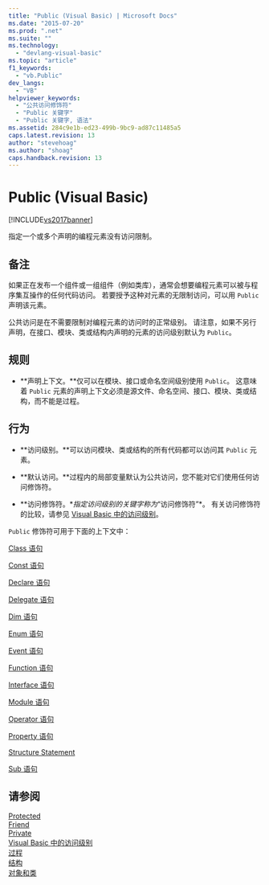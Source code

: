 ```yaml
---
title: "Public (Visual Basic) | Microsoft Docs"
ms.date: "2015-07-20"
ms.prod: ".net"
ms.suite: ""
ms.technology: 
  - "devlang-visual-basic"
ms.topic: "article"
f1_keywords: 
  - "vb.Public"
dev_langs: 
  - "VB"
helpviewer_keywords: 
  - "公共访问修饰符"
  - "Public 关键字"
  - "Public 关键字, 语法"
ms.assetid: 284c9e1b-ed23-499b-9bc9-ad87c11485a5
caps.latest.revision: 13
author: "stevehoag"
ms.author: "shoag"
caps.handback.revision: 13
---
```

# Public (Visual Basic)
[!INCLUDE[vs2017banner](../../../visual-basic/includes/vs2017banner.md)]

指定一个或多个声明的编程元素没有访问限制。  
  
## 备注  
 如果正在发布一个组件或一组组件（例如类库），通常会想要编程元素可以被与程序集互操作的任何代码访问。  若要授予这种对元素的无限制访问，可以用 `Public` 声明该元素。  
  
 公共访问是在不需要限制对编程元素的访问时的正常级别。  请注意，如果不另行声明，在接口、模块、类或结构内声明的元素的访问级别默认为 `Public`。  
  
## 规则  
  
-   **声明上下文。**仅可以在模块、接口或命名空间级别使用 `Public`。  这意味着 `Public` 元素的声明上下文必须是源文件、命名空间、接口、模块、类或结构，而不能是过程。  
  
## 行为  
  
-   **访问级别。**可以访问模块、类或结构的所有代码都可以访问其 `Public` 元素。  
  
-   **默认访问。**过程内的局部变量默认为公共访问，您不能对它们使用任何访问修饰符。  
  
-   **访问修饰符。**指定访问级别的关键字称为*“访问修饰符”*。  有关访问修饰符的比较，请参见 [Visual Basic 中的访问级别](../../../visual-basic/programming-guide/language-features/declared-elements/access-levels.md)。  
  
 `Public` 修饰符可用于下面的上下文中：  
  
 [Class 语句](../../../visual-basic/language-reference/statements/class-statement.md)  
  
 [Const 语句](../../../visual-basic/language-reference/statements/const-statement.md)  
  
 [Declare 语句](../../../visual-basic/language-reference/statements/declare-statement.md)  
  
 [Delegate 语句](../../../visual-basic/language-reference/statements/delegate-statement.md)  
  
 [Dim 语句](../../../visual-basic/language-reference/statements/dim-statement.md)  
  
 [Enum 语句](../../../visual-basic/language-reference/statements/enum-statement.md)  
  
 [Event 语句](../../../visual-basic/language-reference/statements/event-statement.md)  
  
 [Function 语句](../../../visual-basic/language-reference/statements/function-statement.md)  
  
 [Interface 语句](../../../visual-basic/language-reference/statements/interface-statement.md)  
  
 [Module 语句](../../../visual-basic/language-reference/statements/module-statement.md)  
  
 [Operator 语句](../../../visual-basic/language-reference/statements/operator-statement.md)  
  
 [Property 语句](../../../visual-basic/language-reference/statements/property-statement.md)  
  
 [Structure Statement](../../../visual-basic/language-reference/statements/structure-statement.md)  
  
 [Sub 语句](../../../visual-basic/language-reference/statements/sub-statement.md)  
  
## 请参阅  
 [Protected](../../../visual-basic/language-reference/modifiers/protected.md)   
 [Friend](../../../visual-basic/language-reference/modifiers/friend.md)   
 [Private](../../../visual-basic/language-reference/modifiers/private.md)   
 [Visual Basic 中的访问级别](../../../visual-basic/programming-guide/language-features/declared-elements/access-levels.md)   
 [过程](../../../visual-basic/programming-guide/language-features/procedures/index.md)   
 [结构](../../../visual-basic/programming-guide/language-features/data-types/structures.md)   
 [对象和类](../../../visual-basic/programming-guide/language-features/objects-and-classes/index.md)